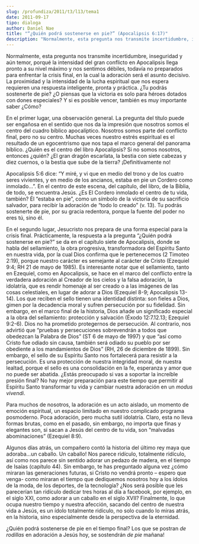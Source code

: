```yaml
---
slug: /profundiza/2011/t3/l13/tema1
date: 2011-09-17
tipo: dialoga
author: Daniel Nae
title: "“¿Quién podrá sostenerse en pie?” (Apocalipsis 6:17)"
description: "Normalmente, esta pregunta nos transmite incertidumbre, inseguridad y aún  temor, porqué la intensidad del gran conflicto en Apocalipsis llega pronto a su  nivel máximo y nos sentimos débiles, todavía no preparados para enfrentar la  crisis final, en la cual la adoración será ..."
---
```


Normalmente, esta pregunta nos transmite incertidumbre, inseguridad y aún temor, porqué la intensidad del gran conflicto en Apocalipsis llega pronto a su nivel máximo y nos sentimos débiles, todavía no preparados para enfrentar la crisis final, en la cual la adoración será el asunto decisivo. La proximidad y la intensidad de la lucha espiritual que nos espera requieren una respuesta inteligente, pronta y práctica. ¿Tu podrás sostenerte de pie? ¿O piensas que la victoria es solo para héroes dotados con dones especiales? Y si es posible vencer, también es muy importante saber ¿Cómo?

En el primer lugar, una observación general. La pregunta del título puede ser engañosa en el sentido que nos da la impresión que nosotros somos el centro del cuadro bíblico apocalíptico. Nosotros somos parte del conflicto final, pero no su centro. Muchas veces nuestro estrés espiritual es el resultado de un egocentrismo que nos tapa el marco general del panorama bíblico. ¿Quién es el centro del libro Apocalipsis? Si no somos nosotros, entonces ¿quién? ¿El gran dragón escarlata, la bestia con siete cabezas y diez cuernos, o la bestia que sube de la tierra? ¡Definitivamente no!

Apocalipsis 5:6 dice: “Y miré, y vi que en medio del trono y de los cuatro seres vivientes, y en medio de los ancianos, estaba en pie un Cordero como inmolado…”. En el centro de este escena, del capítulo, del libro, de la Biblia, de todo, se encuentra Jesús. ¿Es El Cordero inmolado el centro de tu vida, también? Él “estaba en pie”, como un símbolo de la victoria de su sacrificio salvador, para recibir la adoración de “todo lo creado” (v. 13). Tu podrás sostenerte de pie, por su gracia redentora, porque la fuente del poder no eres tú, sino él.

En el segundo lugar, Jesucristo nos prepara de una forma especial para la crisis final. Prácticamente, la respuesta a la pregunta “¿Quién podrá sostenerse en pie?” se da en el capítulo siete de Apocalipsis, donde se habla del sellamiento, la obra progresiva, transformadora del Espíritu Santo en nuestra vida, por la cual Dios confirma que le pertenecemos (2 Timoteo 2:19), porque nuestro carácter es semejante al carácter de Cristo (Ezequiel 9:4; RH 21 de mayo de 1985). Es interesante notar que el sellamiento, tanto en Ezequiel, como en Apocalipsis, se hace en el marco del conflicto entre la verdadera adoración al Creador de los cielos y la falsa adoración, la idolatría, que es rendir homenaje al ser creado o a las imágenes de las cosas celestiales, en lugar de adorar a Dios (Ezequiel 8-9; Apocalipsis 13-14). Los que reciben el sello tienen una identidad distinta: son fieles a Dios, gimen por la decadencia moral y sufren persecución por su fidelidad. Sin embargo, en el marco final de la historia, Dios añade un significado especial a la obra del sellamiento: protección y salvación (Éxodo 12:7.12.13; Ezequiel 9:2-6). Dios no ha prometido protegernos de persecución. Al contrario, nos advirtió que “pruebas y persecuciones sobrevendrán a todos que obedezcan la Palabra de Dios” (ST 6 de mayo de 1997) y que “así como Cristo fue odiado sin causa, también será odiado su pueblo por ser obediente a los mandamientos de Dios” (RH, 26 de diciembre de 1899). Sin embargo, el sello de su Espíritu Santo nos fortalecerá para resistir a la persecución. Es una protección de nuestra integridad moral, de nuestra lealtad, porque el sello es una consolidación en la fe, esperanza y amor que no puede ser abatida. ¿Estás preocupado si vas a soportar la increíble presión final? No hay mejor preparación para este tiempo que permitir al Espíritu Santo transformar tu vida y cambiar nuestra adoración en un _modus vivendi_.

Para muchos de nosotros, la adoración es un acto aislado, un momento de emoción espiritual, un espacio limitado en nuestro complicado programa posmoderno. Poca adoración, pero mucha sutil idolatría. Claro, esta no lleva formas brutas, como en el pasado, sin embargo, no importa que finas y elegantes son, si sacan a Jesús del centro de tu vida, son “malvadas abominaciones” (Ezequiel 8:9).

Algunos días atrás, un compañero contó la historia del último rey maya que adoraba…un caballo. Un caballo! Nos parece ridículo, totalmente ridículo, así como nos parece sin sentido adorar un pedazo de madera, en el tiempo de Isaías (capítulo 44). Sin embargo, te has preguntado alguna vez ¿cómo miraran las generaciones futuras, si Cristo no vendrá pronto – espero que venga- como miraran el tiempo que dediquemos nosotros hoy a los ídolos de la moda, de los deportes, de la tecnología? ¿Nos será posible que les parecerían tan ridículo dedicar tres horas al día a facebook, por ejemplo, en el siglo XXI, como adorar a un caballo en el siglo XVII? Finalmente, lo que ocupa nuestro tiempo y nuestra afección, sacando del centro de nuestra vida a Jesús, es un ídolo totalmente ridículo, no solo cuando lo miras atrás, en la historia, sino especialmente desde la perspectiva de la eternidad.

¿Quién podrá sostenerse de pie en el tiempo final? Los que se postran _de rodillas_ en adoración a Jesús hoy, se sostendrán _de pie_ mañana!
